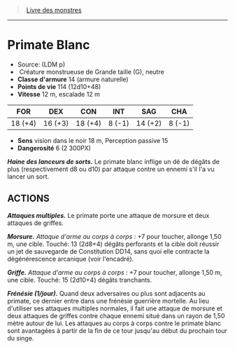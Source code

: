 ﻿> [Livre des monstres](tome_of_beasts.md)

---

# Primate Blanc

- Source: (LDM p)
-  Créature monstrueuse de Grande taille (G), neutre
- **Classe d'armure** 14 (armure naturelle)
- **Points de vie** 114 (12d10+48)
- **Vitesse** 12 m, escalade 12 m

|FOR|DEX|CON|INT|SAG|CHA|
|---|---|---|---|---|---|
|18 (+4)|16 (+3)|18 (+4)|8 (-1)|14 (+2)|8 (-1)|

- **Sens** vision dans le noir 18 m, Perception passive 15
- **Dangerosité** 6 (2 300PX)

**_Haine des lanceurs de sorts._** Le primate blanc inflige un dé de dégâts de plus (respectivement d8 ou d10) par attaque contre un ennemi s'il l'a vu lancer un sort.

## ACTIONS

**_Attaques multiples._** Le primate porte une attaque de morsure et deux attaques de griffes.

**_Morsure._** _Attaque d'arme au corps à corps :_ +7 pour toucher, allonge 1,50 m, une cible. Touché: 13 (2d8+4) dégâts perforants et la cible doit réussir un jet de sauvegarde de Constitution DD14, sans quoi elle contracte la dégénérescence arcanique (voir l'encadré).

**_Griffe._** _Attaque d'arme au corps à corps :_ +7 pour toucher, allonge 1,50 m, une cible. Touché: 15 (2d10+4) dégâts tranchants.

**_Frénésie (1/jour)._** Quand deux adversaires ou plus sont adjacents au primate, ce dernier entre dans une frénésie guerrière mortelle. Au lieu d'utiliser ses attaques multiples normales, il fait une attaque de morsure et deux attaques de griffes contre chaque ennemi situé dans un rayon de 1,50 mètre autour de lui. Les attaques au corps à corps contre le primate blanc sont avantagées à partir de la fin de ce tour jusqu'au début du prochain tour du singe.

